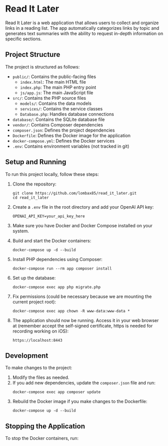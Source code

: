 # Read It Later

Read It Later is a web application that allows users to collect and organize links in a reading list. The app automatically categorizes links by topic and generates text summaries with the ability to request in-depth information on specific sections.

## Project Structure

The project is structured as follows:

- `public/`: Contains the public-facing files
  - `index.html`: The main HTML file
  - `index.php`: The main PHP entry point
  - `js/app.js`: The main JavaScript file
- `src/`: Contains the PHP source files
  - `models/`: Contains the data models
  - `services/`: Contains the service classes
  - `Database.php`: Handles database connections
- `database/`: Contains the SQLite database file
- `vendor/`: Contains Composer dependencies
- `composer.json`: Defines the project dependencies
- `Dockerfile`: Defines the Docker image for the application
- `docker-compose.yml`: Defines the Docker services
- `.env`: Contains environment variables (not tracked in git)

## Setup and Running

To run this project locally, follow these steps:

1. Clone the repository:
   ```
   git clone https://github.com/lombax85/read_it_later.git
   cd read_it_later
   ```

2. Create a `.env` file in the root directory and add your OpenAI API key:
   ```
   OPENAI_API_KEY=your_api_key_here
   ```

3. Make sure you have Docker and Docker Compose installed on your system.

4. Build and start the Docker containers:
   ```
   docker-compose up -d --build
   ```

5. Install PHP dependencies using Composer:
   ```
   docker-compose run --rm app composer install
   ```

6. Set up the database:
   ```
   docker-compose exec app php migrate.php
   ```

7. Fix permissions (could be necessary because we are mounting the current project root):
   ```
   docker-compose exec app chown -R www-data:www-data *
   ```

8. The application should now be running. Access it in your web browser at (remember accept the self-signed certificate, https is needed for recording working on iOS):
   ```
   https://localhost:8443
   ```

## Development

To make changes to the project:

1. Modify the files as needed.
2. If you add new dependencies, update the `composer.json` file and run:
   ```
   docker-compose exec app composer update
   ```
3. Rebuild the Docker image if you make changes to the Dockerfile:
   ```
   docker-compose up -d --build
   ```

## Stopping the Application

To stop the Docker containers, run:
